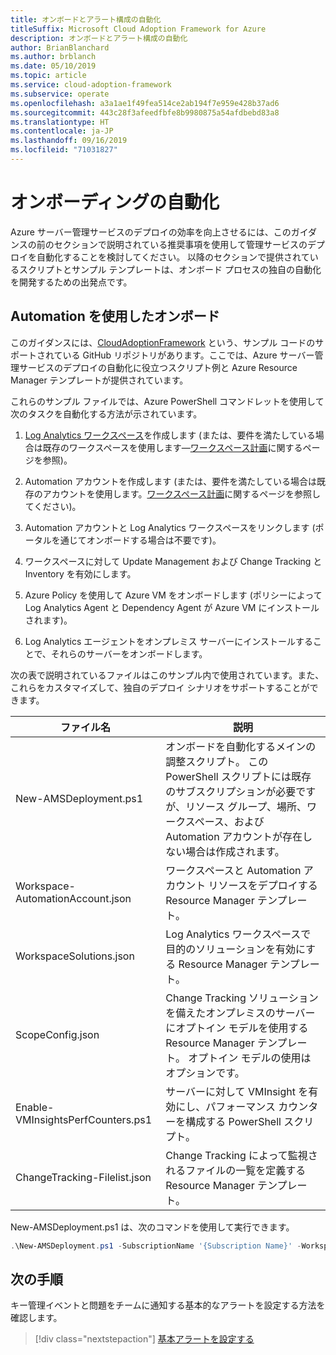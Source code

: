 ```yaml
---
title: オンボードとアラート構成の自動化
titleSuffix: Microsoft Cloud Adoption Framework for Azure
description: オンボードとアラート構成の自動化
author: BrianBlanchard
ms.author: brblanch
ms.date: 05/10/2019
ms.topic: article
ms.service: cloud-adoption-framework
ms.subservice: operate
ms.openlocfilehash: a3a1ae1f49fea514ce2ab194f7e959e428b37ad6
ms.sourcegitcommit: 443c28f3afeedfbfe8b9980875a54afdbebd83a8
ms.translationtype: HT
ms.contentlocale: ja-JP
ms.lasthandoff: 09/16/2019
ms.locfileid: "71031827"
---
```

# <a name="automate-onboarding"></a>オンボーディングの自動化

Azure サーバー管理サービスのデプロイの効率を向上させるには、このガイダンスの前のセクションで説明されている推奨事項を使用して管理サービスのデプロイを自動化することを検討してください。 以降のセクションで提供されているスクリプトとサンプル テンプレートは、オンボード プロセスの独自の自動化を開発するための出発点です。

## <a name="onboarding-by-using-automation"></a>Automation を使用したオンボード

このガイダンスには、[CloudAdoptionFramework](https://aka.ms/CAF/manage/automation-samples) という、サンプル コードのサポートされている GitHub リポジトリがあります。ここでは、Azure サーバー管理サービスのデプロイの自動化に役立つスクリプト例と Azure Resource Manager テンプレートが提供されています。

これらのサンプル ファイルでは、Azure PowerShell コマンドレットを使用して次のタスクを自動化する方法が示されています。

1. [Log Analytics ワークスペース](https://docs.microsoft.com/azure/azure-monitor/platform/manage-access)を作成します (または、要件を満たしている場合は既存のワークスペースを使用します&mdash;[ワークスペース計画](./prerequisites.md#log-analytics-workspace-and-automation-account-planning)に関するページを参照)。

2. Automation アカウントを作成します (または、要件を満たしている場合は既存のアカウントを使用します。[ワークスペース計画](./prerequisites.md#log-analytics-workspace-and-automation-account-planning)に関するページを参照してください)。

3. Automation アカウントと Log Analytics ワークスペースをリンクします (ポータルを通じてオンボードする場合は不要です)。

4. ワークスペースに対して Update Management および Change Tracking と Inventory を有効にします。

5. Azure Policy を使用して Azure VM をオンボードします (ポリシーによって Log Analytics Agent と Dependency Agent が Azure VM にインストールされます)。

6. Log Analytics エージェントをオンプレミス サーバーにインストールすることで、それらのサーバーをオンボードします。

次の表で説明されているファイルはこのサンプル内で使用されています。また、これらをカスタマイズして、独自のデプロイ シナリオをサポートすることができます。

| ファイル名 | 説明 |
|-----------|-------------|
| New-AMSDeployment.ps1 | オンボードを自動化するメインの調整スクリプト。 この PowerShell スクリプトには既存のサブスクリプションが必要ですが、リソース グループ、場所、ワークスペース、および Automation アカウントが存在しない場合は作成されます。 |
| Workspace-AutomationAccount.json | ワークスペースと Automation アカウント リソースをデプロイする Resource Manager テンプレート。 |
| WorkspaceSolutions.json | Log Analytics ワークスペースで目的のソリューションを有効にする Resource Manager テンプレート。 |
| ScopeConfig.json | Change Tracking ソリューションを備えたオンプレミスのサーバーにオプトイン モデルを使用する Resource Manager テンプレート。 オプトイン モデルの使用はオプションです。 |
| Enable-VMInsightsPerfCounters.ps1 | サーバーに対して VMInsight を有効にし、パフォーマンス カウンターを構成する PowerShell スクリプト。 |
| ChangeTracking-Filelist.json | Change Tracking によって監視されるファイルの一覧を定義する Resource Manager テンプレート。 |

New-AMSDeployment.ps1 は、次のコマンドを使用して実行できます。

```powershell
.\New-AMSDeployment.ps1 -SubscriptionName '{Subscription Name}' -WorkspaceName '{Workspace Name}' -WorkspaceLocation '{Azure Location}' -AutomationAccountName {Account Name} -AutomationAccountLocation {Account Location}
```

## <a name="next-steps"></a>次の手順

キー管理イベントと問題をチームに通知する基本的なアラートを設定する方法を確認します。

> [!div class="nextstepaction"]
> [基本アラートを設定する](./setup-alerts.md)
